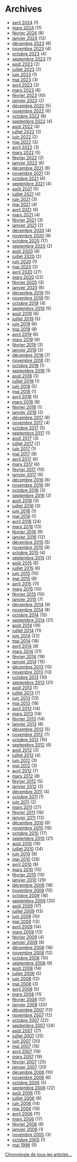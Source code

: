 # Archives

<ul>	<li><a href='/2024/04/'>avril 2024</a>&nbsp;(1)</li>
	<li><a href='/2024/03/'>mars 2024</a>&nbsp;(11)</li>
	<li><a href='/2024/02/'>février 2024</a>&nbsp;(8)</li>
	<li><a href='/2024/01/'>janvier 2024</a>&nbsp;(12)</li>
	<li><a href='/2023/12/'>décembre 2023</a>&nbsp;(8)</li>
	<li><a href='/2023/11/'>novembre 2023</a>&nbsp;(4)</li>
	<li><a href='/2023/10/'>octobre 2023</a>&nbsp;(4)</li>
	<li><a href='/2023/09/'>septembre 2023</a>&nbsp;(1)</li>
	<li><a href='/2023/08/'>août 2023</a>&nbsp;(2)</li>
	<li><a href='/2023/07/'>juillet 2023</a>&nbsp;(2)</li>
	<li><a href='/2023/06/'>juin 2023</a>&nbsp;(1)</li>
	<li><a href='/2023/05/'>mai 2023</a>&nbsp;(3)</li>
	<li><a href='/2023/04/'>avril 2023</a>&nbsp;(3)</li>
	<li><a href='/2023/03/'>mars 2023</a>&nbsp;(6)</li>
	<li><a href='/2023/02/'>février 2023</a>&nbsp;(10)</li>
	<li><a href='/2023/01/'>janvier 2023</a>&nbsp;(2)</li>
	<li><a href='/2022/12/'>décembre 2022</a>&nbsp;(5)</li>
	<li><a href='/2022/11/'>novembre 2022</a>&nbsp;(6)</li>
	<li><a href='/2022/10/'>octobre 2022</a>&nbsp;(8)</li>
	<li><a href='/2022/09/'>septembre 2022</a>&nbsp;(4)</li>
	<li><a href='/2022/08/'>août 2022</a>&nbsp;(4)</li>
	<li><a href='/2022/07/'>juillet 2022</a>&nbsp;(3)</li>
	<li><a href='/2022/06/'>juin 2022</a>&nbsp;(2)</li>
	<li><a href='/2022/05/'>mai 2022</a>&nbsp;(3)</li>
	<li><a href='/2022/04/'>avril 2022</a>&nbsp;(3)</li>
	<li><a href='/2022/03/'>mars 2022</a>&nbsp;(5)</li>
	<li><a href='/2022/02/'>février 2022</a>&nbsp;(2)</li>
	<li><a href='/2022/01/'>janvier 2022</a>&nbsp;(6)</li>
	<li><a href='/2021/12/'>décembre 2021</a>&nbsp;(8)</li>
	<li><a href='/2021/11/'>novembre 2021</a>&nbsp;(3)</li>
	<li><a href='/2021/10/'>octobre 2021</a>&nbsp;(6)</li>
	<li><a href='/2021/09/'>septembre 2021</a>&nbsp;(4)</li>
	<li><a href='/2021/08/'>août 2021</a>&nbsp;(5)</li>
	<li><a href='/2021/07/'>juillet 2021</a>&nbsp;(4)</li>
	<li><a href='/2021/06/'>juin 2021</a>&nbsp;(3)</li>
	<li><a href='/2021/05/'>mai 2021</a>&nbsp;(4)</li>
	<li><a href='/2021/04/'>avril 2021</a>&nbsp;(6)</li>
	<li><a href='/2021/03/'>mars 2021</a>&nbsp;(4)</li>
	<li><a href='/2021/02/'>février 2021</a>&nbsp;(3)</li>
	<li><a href='/2021/01/'>janvier 2021</a>&nbsp;(2)</li>
	<li><a href='/2020/12/'>décembre 2020</a>&nbsp;(4)</li>
	<li><a href='/2020/11/'>novembre 2020</a>&nbsp;(9)</li>
	<li><a href='/2020/10/'>octobre 2020</a>&nbsp;(17)</li>
	<li><a href='/2020/09/'>septembre 2020</a>&nbsp;(2)</li>
	<li><a href='/2020/08/'>août 2020</a>&nbsp;(6)</li>
	<li><a href='/2020/07/'>juillet 2020</a>&nbsp;(2)</li>
	<li><a href='/2020/06/'>juin 2020</a>&nbsp;(1)</li>
	<li><a href='/2020/05/'>mai 2020</a>&nbsp;(2)</li>
	<li><a href='/2020/04/'>avril 2020</a>&nbsp;(27)</li>
	<li><a href='/2020/03/'>mars 2020</a>&nbsp;(22)</li>
	<li><a href='/2020/02/'>février 2020</a>&nbsp;(3)</li>
	<li><a href='/2020/01/'>janvier 2020</a>&nbsp;(6)</li>
	<li><a href='/2019/12/'>décembre 2019</a>&nbsp;(5)</li>
	<li><a href='/2019/11/'>novembre 2019</a>&nbsp;(5)</li>
	<li><a href='/2019/10/'>octobre 2019</a>&nbsp;(4)</li>
	<li><a href='/2019/09/'>septembre 2019</a>&nbsp;(5)</li>
	<li><a href='/2019/08/'>août 2019</a>&nbsp;(6)</li>
	<li><a href='/2019/07/'>juillet 2019</a>&nbsp;(5)</li>
	<li><a href='/2019/06/'>juin 2019</a>&nbsp;(6)</li>
	<li><a href='/2019/05/'>mai 2019</a>&nbsp;(8)</li>
	<li><a href='/2019/04/'>avril 2019</a>&nbsp;(6)</li>
	<li><a href='/2019/03/'>mars 2019</a>&nbsp;(9)</li>
	<li><a href='/2019/02/'>février 2019</a>&nbsp;(3)</li>
	<li><a href='/2019/01/'>janvier 2019</a>&nbsp;(2)</li>
	<li><a href='/2018/12/'>décembre 2018</a>&nbsp;(7)</li>
	<li><a href='/2018/11/'>novembre 2018</a>&nbsp;(2)</li>
	<li><a href='/2018/10/'>octobre 2018</a>&nbsp;(1)</li>
	<li><a href='/2018/09/'>septembre 2018</a>&nbsp;(1)</li>
	<li><a href='/2018/08/'>août 2018</a>&nbsp;(3)</li>
	<li><a href='/2018/07/'>juillet 2018</a>&nbsp;(1)</li>
	<li><a href='/2018/06/'>juin 2018</a>&nbsp;(5)</li>
	<li><a href='/2018/05/'>mai 2018</a>&nbsp;(1)</li>
	<li><a href='/2018/04/'>avril 2018</a>&nbsp;(5)</li>
	<li><a href='/2018/03/'>mars 2018</a>&nbsp;(8)</li>
	<li><a href='/2018/02/'>février 2018</a>&nbsp;(1)</li>
	<li><a href='/2018/01/'>janvier 2018</a>&nbsp;(2)</li>
	<li><a href='/2017/12/'>décembre 2017</a>&nbsp;(8)</li>
	<li><a href='/2017/11/'>novembre 2017</a>&nbsp;(4)</li>
	<li><a href='/2017/10/'>octobre 2017</a>&nbsp;(5)</li>
	<li><a href='/2017/09/'>septembre 2017</a>&nbsp;(1)</li>
	<li><a href='/2017/08/'>août 2017</a>&nbsp;(3)</li>
	<li><a href='/2017/07/'>juillet 2017</a>&nbsp;(2)</li>
	<li><a href='/2017/06/'>juin 2017</a>&nbsp;(1)</li>
	<li><a href='/2017/05/'>mai 2017</a>&nbsp;(8)</li>
	<li><a href='/2017/04/'>avril 2017</a>&nbsp;(6)</li>
	<li><a href='/2017/03/'>mars 2017</a>&nbsp;(6)</li>
	<li><a href='/2017/02/'>février 2017</a>&nbsp;(10)</li>
	<li><a href='/2017/01/'>janvier 2017</a>&nbsp;(9)</li>
	<li><a href='/2016/12/'>décembre 2016</a>&nbsp;(6)</li>
	<li><a href='/2016/11/'>novembre 2016</a>&nbsp;(9)</li>
	<li><a href='/2016/10/'>octobre 2016</a>&nbsp;(3)</li>
	<li><a href='/2016/09/'>septembre 2016</a>&nbsp;(2)</li>
	<li><a href='/2016/08/'>août 2016</a>&nbsp;(3)</li>
	<li><a href='/2016/07/'>juillet 2016</a>&nbsp;(3)</li>
	<li><a href='/2016/06/'>juin 2016</a>&nbsp;(1)</li>
	<li><a href='/2016/05/'>mai 2016</a>&nbsp;(1)</li>
	<li><a href='/2016/04/'>avril 2016</a>&nbsp;(24)</li>
	<li><a href='/2016/03/'>mars 2016</a>&nbsp;(13)</li>
	<li><a href='/2016/02/'>février 2016</a>&nbsp;(9)</li>
	<li><a href='/2016/01/'>janvier 2016</a>&nbsp;(12)</li>
	<li><a href='/2015/12/'>décembre 2015</a>&nbsp;(5)</li>
	<li><a href='/2015/11/'>novembre 2015</a>&nbsp;(9)</li>
	<li><a href='/2015/10/'>octobre 2015</a>&nbsp;(4)</li>
	<li><a href='/2015/09/'>septembre 2015</a>&nbsp;(2)</li>
	<li><a href='/2015/08/'>août 2015</a>&nbsp;(6)</li>
	<li><a href='/2015/07/'>juillet 2015</a>&nbsp;(6)</li>
	<li><a href='/2015/06/'>juin 2015</a>&nbsp;(10)</li>
	<li><a href='/2015/05/'>mai 2015</a>&nbsp;(8)</li>
	<li><a href='/2015/04/'>avril 2015</a>&nbsp;(11)</li>
	<li><a href='/2015/03/'>mars 2015</a>&nbsp;(10)</li>
	<li><a href='/2015/02/'>février 2015</a>&nbsp;(10)</li>
	<li><a href='/2015/01/'>janvier 2015</a>&nbsp;(7)</li>
	<li><a href='/2014/12/'>décembre 2014</a>&nbsp;(9)</li>
	<li><a href='/2014/11/'>novembre 2014</a>&nbsp;(8)</li>
	<li><a href='/2014/10/'>octobre 2014</a>&nbsp;(15)</li>
	<li><a href='/2014/09/'>septembre 2014</a>&nbsp;(21)</li>
	<li><a href='/2014/08/'>août 2014</a>&nbsp;(18)</li>
	<li><a href='/2014/07/'>juillet 2014</a>&nbsp;(11)</li>
	<li><a href='/2014/06/'>juin 2014</a>&nbsp;(22)</li>
	<li><a href='/2014/05/'>mai 2014</a>&nbsp;(18)</li>
	<li><a href='/2014/04/'>avril 2014</a>&nbsp;(9)</li>
	<li><a href='/2014/03/'>mars 2014</a>&nbsp;(21)</li>
	<li><a href='/2014/02/'>février 2014</a>&nbsp;(19)</li>
	<li><a href='/2014/01/'>janvier 2014</a>&nbsp;(15)</li>
	<li><a href='/2013/12/'>décembre 2013</a>&nbsp;(15)</li>
	<li><a href='/2013/11/'>novembre 2013</a>&nbsp;(13)</li>
	<li><a href='/2013/10/'>octobre 2013</a>&nbsp;(10)</li>
	<li><a href='/2013/09/'>septembre 2013</a>&nbsp;(21)</li>
	<li><a href='/2013/08/'>août 2013</a>&nbsp;(1)</li>
	<li><a href='/2013/07/'>juillet 2013</a>&nbsp;(7)</li>
	<li><a href='/2013/06/'>juin 2013</a>&nbsp;(13)</li>
	<li><a href='/2013/05/'>mai 2013</a>&nbsp;(18)</li>
	<li><a href='/2013/04/'>avril 2013</a>&nbsp;(14)</li>
	<li><a href='/2013/03/'>mars 2013</a>&nbsp;(14)</li>
	<li><a href='/2013/02/'>février 2013</a>&nbsp;(14)</li>
	<li><a href='/2013/01/'>janvier 2013</a>&nbsp;(8)</li>
	<li><a href='/2012/12/'>décembre 2012</a>&nbsp;(5)</li>
	<li><a href='/2012/11/'>novembre 2012</a>&nbsp;(7)</li>
	<li><a href='/2012/10/'>octobre 2012</a>&nbsp;(10)</li>
	<li><a href='/2012/09/'>septembre 2012</a>&nbsp;(6)</li>
	<li><a href='/2012/08/'>août 2012</a>&nbsp;(3)</li>
	<li><a href='/2012/07/'>juillet 2012</a>&nbsp;(4)</li>
	<li><a href='/2012/06/'>juin 2012</a>&nbsp;(3)</li>
	<li><a href='/2012/05/'>mai 2012</a>&nbsp;(3)</li>
	<li><a href='/2012/04/'>avril 2012</a>&nbsp;(7)</li>
	<li><a href='/2012/03/'>mars 2012</a>&nbsp;(8)</li>
	<li><a href='/2012/02/'>février 2012</a>&nbsp;(5)</li>
	<li><a href='/2012/01/'>janvier 2012</a>&nbsp;(2)</li>
	<li><a href='/2011/12/'>décembre 2011</a>&nbsp;(4)</li>
	<li><a href='/2011/10/'>octobre 2011</a>&nbsp;(1)</li>
	<li><a href='/2011/06/'>juin 2011</a>&nbsp;(2)</li>
	<li><a href='/2011/03/'>mars 2011</a>&nbsp;(27)</li>
	<li><a href='/2011/02/'>février 2011</a>&nbsp;(16)</li>
	<li><a href='/2011/01/'>janvier 2011</a>&nbsp;(13)</li>
	<li><a href='/2010/12/'>décembre 2010</a>&nbsp;(9)</li>
	<li><a href='/2010/11/'>novembre 2010</a>&nbsp;(19)</li>
	<li><a href='/2010/10/'>octobre 2010</a>&nbsp;(17)</li>
	<li><a href='/2010/09/'>septembre 2010</a>&nbsp;(21)</li>
	<li><a href='/2010/08/'>août 2010</a>&nbsp;(19)</li>
	<li><a href='/2010/07/'>juillet 2010</a>&nbsp;(24)</li>
	<li><a href='/2010/06/'>juin 2010</a>&nbsp;(9)</li>
	<li><a href='/2010/05/'>mai 2010</a>&nbsp;(28)</li>
	<li><a href='/2010/04/'>avril 2010</a>&nbsp;(9)</li>
	<li><a href='/2010/03/'>mars 2010</a>&nbsp;(15)</li>
	<li><a href='/2010/02/'>février 2010</a>&nbsp;(15)</li>
	<li><a href='/2010/01/'>janvier 2010</a>&nbsp;(29)</li>
	<li><a href='/2009/12/'>décembre 2009</a>&nbsp;(18)</li>
	<li><a href='/2009/11/'>novembre 2009</a>&nbsp;(15)</li>
	<li><a href='/2009/10/'>octobre 2009</a>&nbsp;(16)</li>
	<li><a href='/2009/09/'>septembre 2009</a>&nbsp;(20)</li>
	<li><a href='/2009/08/'>août 2009</a>&nbsp;(17)</li>
	<li><a href='/2009/07/'>juillet 2009</a>&nbsp;(13)</li>
	<li><a href='/2009/06/'>juin 2009</a>&nbsp;(10)</li>
	<li><a href='/2009/05/'>mai 2009</a>&nbsp;(12)</li>
	<li><a href='/2009/04/'>avril 2009</a>&nbsp;(14)</li>
	<li><a href='/2009/03/'>mars 2009</a>&nbsp;(13)</li>
	<li><a href='/2009/02/'>février 2009</a>&nbsp;(4)</li>
	<li><a href='/2009/01/'>janvier 2009</a>&nbsp;(9)</li>
	<li><a href='/2008/12/'>décembre 2008</a>&nbsp;(16)</li>
	<li><a href='/2008/11/'>novembre 2008</a>&nbsp;(12)</li>
	<li><a href='/2008/10/'>octobre 2008</a>&nbsp;(10)</li>
	<li><a href='/2008/09/'>septembre 2008</a>&nbsp;(8)</li>
	<li><a href='/2008/08/'>août 2008</a>&nbsp;(14)</li>
	<li><a href='/2008/07/'>juillet 2008</a>&nbsp;(5)</li>
	<li><a href='/2008/06/'>juin 2008</a>&nbsp;(12)</li>
	<li><a href='/2008/05/'>mai 2008</a>&nbsp;(3)</li>
	<li><a href='/2008/04/'>avril 2008</a>&nbsp;(5)</li>
	<li><a href='/2008/03/'>mars 2008</a>&nbsp;(11)</li>
	<li><a href='/2008/02/'>février 2008</a>&nbsp;(12)</li>
	<li><a href='/2008/01/'>janvier 2008</a>&nbsp;(20)</li>
	<li><a href='/2007/12/'>décembre 2007</a>&nbsp;(13)</li>
	<li><a href='/2007/11/'>novembre 2007</a>&nbsp;(12)</li>
	<li><a href='/2007/10/'>octobre 2007</a>&nbsp;(22)</li>
	<li><a href='/2007/09/'>septembre 2007</a>&nbsp;(24)</li>
	<li><a href='/2007/08/'>août 2007</a>&nbsp;(21)</li>
	<li><a href='/2007/07/'>juillet 2007</a>&nbsp;(25)</li>
	<li><a href='/2007/06/'>juin 2007</a>&nbsp;(20)</li>
	<li><a href='/2007/05/'>mai 2007</a>&nbsp;(15)</li>
	<li><a href='/2007/04/'>avril 2007</a>&nbsp;(19)</li>
	<li><a href='/2007/03/'>mars 2007</a>&nbsp;(19)</li>
	<li><a href='/2007/02/'>février 2007</a>&nbsp;(25)</li>
	<li><a href='/2007/01/'>janvier 2007</a>&nbsp;(20)</li>
	<li><a href='/2006/12/'>décembre 2006</a>&nbsp;(10)</li>
	<li><a href='/2006/11/'>novembre 2006</a>&nbsp;(6)</li>
	<li><a href='/2006/10/'>octobre 2006</a>&nbsp;(5)</li>
	<li><a href='/2006/09/'>septembre 2006</a>&nbsp;(22)</li>
	<li><a href='/2006/08/'>août 2006</a>&nbsp;(11)</li>
	<li><a href='/2006/07/'>juillet 2006</a>&nbsp;(8)</li>
	<li><a href='/2006/06/'>juin 2006</a>&nbsp;(14)</li>
	<li><a href='/2006/05/'>mai 2006</a>&nbsp;(10)</li>
	<li><a href='/2006/04/'>avril 2006</a>&nbsp;(11)</li>
	<li><a href='/2006/03/'>mars 2006</a>&nbsp;(17)</li>
	<li><a href='/2006/02/'>février 2006</a>&nbsp;(6)</li>
	<li><a href='/2006/01/'>janvier 2006</a>&nbsp;(1)</li>
	<li><a href='/2005/11/'>novembre 2005</a>&nbsp;(3)</li>
	<li><a href='/2005/10/'>octobre 2005</a>&nbsp;(1)</li>
	<li><a href='/1996/05/'>mai 1996</a>&nbsp;(5)</li>
</ul><p><a href="/chronologie/">Chronologie de tous les articles…</a></p>